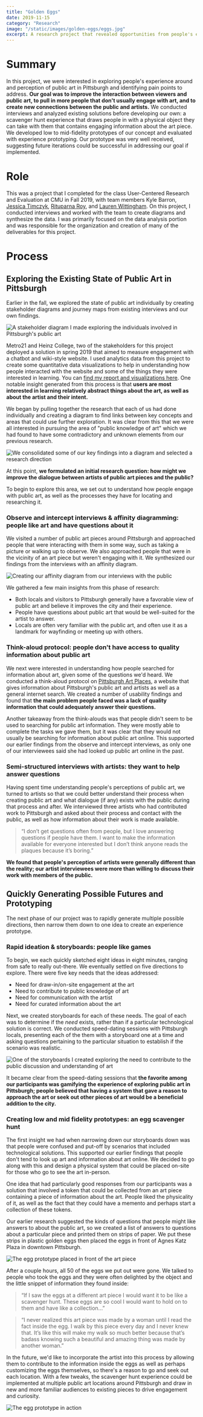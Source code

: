 ```yaml
---
title: "Golden Eggs"
date: 2019-11-15
category: "Research"
image: "/static/images/golden-eggs/eggs.jpg"
excerpt: A research project that revealed opportunities from people's experience of public art in Pittsburgh and culminated in the evaluation of a prototype of a new system.
---
```


# Summary

In this project, we were interested in exploring people's experience around and perception of public art in Pittsburgh and identifying pain points to address. **Our goal was to improve the interaction between viewers and public art, to pull in more people that don't usually engage with art, and to create new connections between the public and artists.** We conducted interviews and analyzed existing solutions before developing our own: a scavenger hunt experience that draws people in with a physical object they can take with them that contains engaging information about the art piece. We developed low to mid-fidelity prototypes of our concept and evaluated with experience prototyping. Our prototype was very well received, suggesting future iterations could be successful in addressing our goal if implemented.

<!-- more -->

# Role

This was a project that I completed for the class User-Centered Research and Evaluation at CMU in Fall 2019, with team members Kyle Barron, [Jessica Timczyk](https://www.jessicatimczyk.com/), [Rituparna Roy](https://www.rituparnaroy.com/), and [Lauren Wittingham](https://laurenwhittingham.com/). On this project, I conducted interviews and worked with the team to create diagrams and synthesize the data. I was primarily focused on the data analysis portion and was responsible for the organization and creation of many of the deliverables for this project.

# Process

## Exploring the Existing State of Public Art in Pittsburgh

Earlier in the fall, we explored the state of public art individually by creating stakeholder diagrams and journey maps from existing interviews and our own findings.

![A stakeholder diagram I made exploring the individuals involved in Pittsburgh's public art](/static/images/golden-eggs/stakeholder.png)

Metro21 and Heinz College, two of the stakeholders for this project deployed a solution in spring 2019 that aimed to measure engagement with a chatbot and wiki-style website. I used analytics data from this project to create some quantitative data visualizations to help in understanding how people interacted with the website and some of the things they were interested in learning. You can [find my report and visualizations here](https://drive.google.com/file/d/1nydFwm9409L5EbfVt9HAHFZC-HNfThye/view?usp=sharing). One notable insight generated from this process is that **users are most interested in learning relatively abstract things about the art, as well as about the artist and their intent.**

We began by pulling together the research that each of us had done individually and creating a diagram to find links between key concepts and areas that could use further exploration. It was clear from this that we were all interested in pursuing the area of "public knowledge of art" which we had found to have some contradictory and unknown elements from our previous research.

![We consolidated some of our key findings into a diagram and selected a research direction](/static/images/golden-eggs/notes.png)

At this point, **we formulated an initial research question: how might we improve the dialogue between artists of public art pieces and the public?**

To begin to explore this area, we set out to understand how people engage with public art, as well as the processes they have for locating and researching it.

### Observe and intercept interviews & affinity diagramming: people like art and have questions about it

We visited a number of public art pieces around Pittsburgh and approached people that were interacting with them in some way, such as taking a picture or walking up to observe. We also approached people that were in the vicinity of an art piece but weren't engaging with it. We synthesized our findings from the interviews with an affinity diagram.

![Creating our affinity diagram from our interviews with the public](/static/images/golden-eggs/affinity.jpg)

We gathered a few main insights from this phase of research:

-   Both locals and visitors to Pittsburgh generally have a favorable view of public art and believe it improves the city and their experience.
-   People have questions about public art that would be well-suited for the artist to answer.
-   Locals are often very familiar with the public art, and often use it as a landmark for wayfinding or meeting up with others.

### Think-aloud protocol: people don't have access to quality information about public art

We next were interested in understanding how people searched for information about art, given some of the questions we'd heard. We conducted a think-aloud protocol on [Pittsburgh Art Places](http://www.pittsburghartplaces.org/tours/search), a website that gives information about Pittsburgh's public art and artists as well as a general internet search. We created a number of usability findings and found that **the main problem people faced was a lack of quality information that could adequately answer their questions.**

Another takeaway from the think-alouds was that people didn't seem to be used to searching for public art information. They were mostly able to complete the tasks we gave them, but it was clear that they would not usually be searching for information about public art online. This supported our earlier findings from the observe and intercept interviews, as only one of our interviewees said she had looked up public art online in the past.

### Semi-structured interviews with artists: they want to help answer questions

Having spent time understanding people's perceptions of public art, we turned to artists so that we could better understand their process when creating public art and what dialogue (if any) exists with the public during that process and after. We interviewed three artists who had contributed work to Pittsburgh and asked about their process and contact with the public, as well as how information about their work is made available.

> “I don’t get questions often from people, but I love answering questions if people have them. I want to make the information available for everyone interested but I don’t think anyone reads the plaques because it’s boring.”

**We found that people's perception of artists were generally different than the reality; our artist interviewees were more than willing to discuss their work with members of the public.**

## Quickly Generating Possible Futures and Prototyping

The next phase of our project was to rapidly generate multiple possible directions, then narrow them down to one idea to create an experience prototype.

### Rapid ideation & storyboards: people like games

To begin, we each quickly sketched eight ideas in eight minutes, ranging from safe to really out-there. We eventually settled on five directions to explore. There were five key needs that the ideas addressed:

-   Need for draw-in/on-site engagement at the art
-   Need to contribute to public knowledge of art
-   Need for communication with the artist
-   Need for curated information about the art

Next, we created storyboards for each of these needs. The goal of each was to determine if the _need_ exists, rather than if a particular technological solution is correct. We conducted speed-dating sessions with Pittsburgh locals, presenting each of the them with a storyboard one at a time and asking questions pertaining to the particular situation to establish if the scenario was realistic.

![One of the storyboards I created exploring the need to contribute to the public discussion and understanding of art](/static/images/golden-eggs/rob.png)

It became clear from the speed-dating sessions that **the favorite among our participants was gamifying the experience of exploring public art in Pittsburgh; people believed that having a system that gave a reason to approach the art or seek out other pieces of art would be a beneficial addition to the city.**

### Creating low and mid fidelity prototypes: an egg scavenger hunt

The first insight we had when narrowing down our storyboards down was that people were confused and put-off by scenarios that included technological solutions. This supported our earlier findings that people don't tend to look up art and information about art online. We decided to go along with this and design a physical system that could be placed on-site for those who go to see the art in-person.

One idea that had particularly good responses from our participants was a solution that involved a token that could be collected from an art piece containing a piece of information about the art. People liked the physicality of it, as well as the fact that they could have a memento and perhaps start a collection of these tokens.

Our earlier research suggested the kinds of questions that people might like answers to about the public art, so we created a list of answers to questions about a particular piece and printed them on strips of paper. We put these strips in plastic golden eggs then placed the eggs in front of Agnes Katz Plaza in downtown Pittsburgh.

![The egg prototype placed in front of the art piece](/static/images/golden-eggs/eggs.jpg)

After a couple hours, all 50 of the eggs we put out were gone. We talked to people who took the eggs and they were often delighted by the object and the little snippet of information they found inside:

> “If I saw the eggs at a different art piece I would want it to be like a scavenger hunt. These eggs are so cool I would want to hold on to them and have like a collection...”

> “I never realized this art piece was made by a woman until I read the fact inside the egg. I walk by this piece every day and I never knew that. It’s like this will make my walk so much better because that’s badass knowing such a beautiful and amazing thing was made by another woman.”

In the future, we'd like to incorporate the artist into this process by allowing them to contribute to the information inside the eggs as well as perhaps customizing the eggs themselves, so there's a reason to go and seek out each location. With a few tweaks, the scavenger hunt experience could be implemented at multiple public art locations around Pittsburgh and draw in new and more familiar audiences to existing pieces to drive engagement and curiosity.

![The egg prototype in action](/static/images/golden-eggs/eggsClose.jpg)
